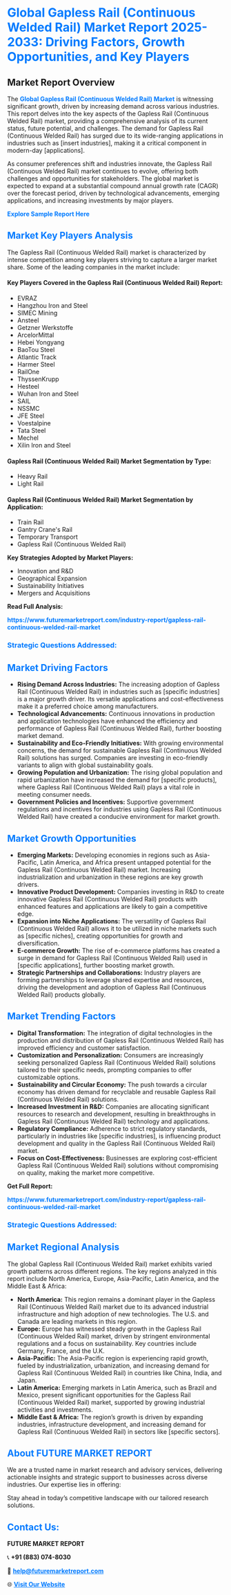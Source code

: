 <h1 style="color: #007BFF;">Global Gapless Rail (Continuous Welded Rail) Market Report 2025-2033: Driving Factors, Growth Opportunities, and Key Players</h1>

<section id="overview">
<h2>Market Report Overview</h2>
<p>The <a href="https://www.futuremarketreport.com/industry-report/gapless-rail-continuous-welded-rail-market" style="color: #007BFF; text-decoration: none;"><strong>Global Gapless Rail (Continuous Welded Rail) Market</strong></a> is witnessing significant growth, driven by increasing demand across various industries. This report delves into the key aspects of the Gapless Rail (Continuous Welded Rail) market, providing a comprehensive analysis of its current status, future potential, and challenges. The demand for Gapless Rail (Continuous Welded Rail) has surged due to its wide-ranging applications in industries such as [insert industries], making it a critical component in modern-day [applications].</p>
<p>As consumer preferences shift and industries innovate, the Gapless Rail (Continuous Welded Rail) market continues to evolve, offering both challenges and opportunities for stakeholders. The global market is expected to expand at a substantial compound annual growth rate (CAGR) over the forecast period, driven by technological advancements, emerging applications, and increasing investments by major players.</p>
</section>

<section id="overview">
<p><a href="https://www.futuremarketreport.com/request-sample/reportId=126339" style="color: #007BFF; text-decoration: none;"><strong>Explore Sample Report Here</strong></a></p>
</section>

<section id="key-players">
<h2 style="color: #007BFF;">Market Key Players Analysis</h2>
<p>The Gapless Rail (Continuous Welded Rail) market is characterized by intense competition among key players striving to capture a larger market share. Some of the leading companies in the market include:</p>
<h4>Key Players Covered in the Gapless Rail (Continuous Welded Rail) Report:</h4>
<ul><li>EVRAZ</li><li>Hangzhou Iron and Steel</li><li>SIMEC Mining</li><li>Ansteel</li><li>Getzner Werkstoffe</li><li>ArcelorMittal</li><li>Hebei Yongyang</li><li>BaoTou Steel</li><li>Atlantic Track</li><li>Harmer Steel</li><li>RailOne</li><li>ThyssenKrupp</li><li>Hesteel</li><li>Wuhan Iron and Steel</li><li>SAIL</li><li>NSSMC</li><li>JFE Steel</li><li>Voestalpine</li><li>Tata Steel</li><li>Mechel</li><li>Xilin Iron and Steel</li></ul>
<h4>Gapless Rail (Continuous Welded Rail) Market Segmentation by Type:</h4>
<ul><li>Heavy Rail</li><li>Light Rail</li></ul>

<h4>Gapless Rail (Continuous Welded Rail) Market Segmentation by Application:</h4>
<ul><li>Train Rail</li><li>Gantry Crane&#039;s Rail</li><li>Temporary Transport</li><li>Gapless Rail (Continuous Welded Rail)</li></ul>
<p><strong>Key Strategies Adopted by Market Players:</strong></p>
<ul>
<li>Innovation and R&D</li>
<li>Geographical Expansion</li>
<li>Sustainability Initiatives</li>
<li>Mergers and Acquisitions</li>
</ul>
</section>

<section>
<p><strong>Read Full Analysis: </strong></p><a href="https://www.futuremarketreport.com/industry-report/gapless-rail-continuous-welded-rail-market" style="color: #007BFF; text-decoration: none;"><strong>https://www.futuremarketreport.com/industry-report/gapless-rail-continuous-welded-rail-market</strong></a>
<h3 style="color: #007BFF;">Strategic Questions Addressed:</h3>
</section>

<section id="driving-factors">
<h2 style="color: #007BFF;">Market Driving Factors</h2>
<ul>
<li><strong>Rising Demand Across Industries:</strong> The increasing adoption of Gapless Rail (Continuous Welded Rail) in industries such as [specific industries] is a major growth driver. Its versatile applications and cost-effectiveness make it a preferred choice among manufacturers.</li>
<li><strong>Technological Advancements:</strong> Continuous innovations in production and application technologies have enhanced the efficiency and performance of Gapless Rail (Continuous Welded Rail), further boosting market demand.</li>
<li><strong>Sustainability and Eco-Friendly Initiatives:</strong> With growing environmental concerns, the demand for sustainable Gapless Rail (Continuous Welded Rail) solutions has surged. Companies are investing in eco-friendly variants to align with global sustainability goals.</li>
<li><strong>Growing Population and Urbanization:</strong> The rising global population and rapid urbanization have increased the demand for [specific products], where Gapless Rail (Continuous Welded Rail) plays a vital role in meeting consumer needs.</li>
<li><strong>Government Policies and Incentives:</strong> Supportive government regulations and incentives for industries using Gapless Rail (Continuous Welded Rail) have created a conducive environment for market growth.</li>
</ul>
</section>

<section id="growth-opportunities">
<h2 style="color: #007BFF;">Market Growth Opportunities</h2>
<ul>
<li><strong>Emerging Markets:</strong> Developing economies in regions such as Asia-Pacific, Latin America, and Africa present untapped potential for the Gapless Rail (Continuous Welded Rail) market. Increasing industrialization and urbanization in these regions are key growth drivers.</li>
<li><strong>Innovative Product Development:</strong> Companies investing in R&D to create innovative Gapless Rail (Continuous Welded Rail) products with enhanced features and applications are likely to gain a competitive edge.</li>
<li><strong>Expansion into Niche Applications:</strong> The versatility of Gapless Rail (Continuous Welded Rail) allows it to be utilized in niche markets such as [specific niches], creating opportunities for growth and diversification.</li>
<li><strong>E-commerce Growth:</strong> The rise of e-commerce platforms has created a surge in demand for Gapless Rail (Continuous Welded Rail) used in [specific applications], further boosting market growth.</li>
<li><strong>Strategic Partnerships and Collaborations:</strong> Industry players are forming partnerships to leverage shared expertise and resources, driving the development and adoption of Gapless Rail (Continuous Welded Rail) products globally.</li>
</ul>
</section>

<section id="trending-factors">
<h2 style="color: #007BFF;">Market Trending Factors</h2>
<ul>
<li><strong>Digital Transformation:</strong> The integration of digital technologies in the production and distribution of Gapless Rail (Continuous Welded Rail) has improved efficiency and customer satisfaction.</li>
<li><strong>Customization and Personalization:</strong> Consumers are increasingly seeking personalized Gapless Rail (Continuous Welded Rail) solutions tailored to their specific needs, prompting companies to offer customizable options.</li>
<li><strong>Sustainability and Circular Economy:</strong> The push towards a circular economy has driven demand for recyclable and reusable Gapless Rail (Continuous Welded Rail) solutions.</li>
<li><strong>Increased Investment in R&D:</strong> Companies are allocating significant resources to research and development, resulting in breakthroughs in Gapless Rail (Continuous Welded Rail) technology and applications.</li>
<li><strong>Regulatory Compliance:</strong> Adherence to strict regulatory standards, particularly in industries like [specific industries], is influencing product development and quality in the Gapless Rail (Continuous Welded Rail) market.</li>
<li><strong>Focus on Cost-Effectiveness:</strong> Businesses are exploring cost-efficient Gapless Rail (Continuous Welded Rail) solutions without compromising on quality, making the market more competitive.</li>
</ul>
</section>

<section>
<p><strong>Get Full Report: </strong></p><a href="https://www.futuremarketreport.com/industry-report/gapless-rail-continuous-welded-rail-market" style="color: #007BFF; text-decoration: none;"><strong>https://www.futuremarketreport.com/industry-report/gapless-rail-continuous-welded-rail-market</strong></a>
<h3 style="color: #007BFF;">Strategic Questions Addressed:</h3>
</section>


<section id="regional-analysis">
<h2 style="color: #007BFF;">Market Regional Analysis</h2>
<p>The global Gapless Rail (Continuous Welded Rail) market exhibits varied growth patterns across different regions. The key regions analyzed in this report include North America, Europe, Asia-Pacific, Latin America, and the Middle East & Africa:</p>
<ul>
<li><strong>North America:</strong> This region remains a dominant player in the Gapless Rail (Continuous Welded Rail) market due to its advanced industrial infrastructure and high adoption of new technologies. The U.S. and Canada are leading markets in this region.</li>
<li><strong>Europe:</strong> Europe has witnessed steady growth in the Gapless Rail (Continuous Welded Rail) market, driven by stringent environmental regulations and a focus on sustainability. Key countries include Germany, France, and the U.K.</li>
<li><strong>Asia-Pacific:</strong> The Asia-Pacific region is experiencing rapid growth, fueled by industrialization, urbanization, and increasing demand for Gapless Rail (Continuous Welded Rail) in countries like China, India, and Japan.</li>
<li><strong>Latin America:</strong> Emerging markets in Latin America, such as Brazil and Mexico, present significant opportunities for the Gapless Rail (Continuous Welded Rail) market, supported by growing industrial activities and investments.</li>
<li><strong>Middle East & Africa:</strong> The region’s growth is driven by expanding industries, infrastructure development, and increasing demand for Gapless Rail (Continuous Welded Rail) in sectors like [specific sectors].</li>
</ul>
</section>

<footer>
<h2 style="color: #007BFF;">About FUTURE MARKET REPORT</h2>
<p>We are a trusted name in market research and advisory services, delivering actionable insights and strategic support to businesses across diverse industries. Our expertise lies in offering:</p>

<p>Stay ahead in today’s competitive landscape with our tailored research solutions.</p>

<h2 style="color: #007BFF;">Contact Us:</h2>
<p><strong>FUTURE MARKET REPORT</strong></p>
<p>📞 <strong>+91 (883) 074-8030</strong></p>
<p>📧 <strong><a href="mailto:help@futuremarketreport.com" style="color: #007BFF;">help@futuremarketreport.com</a></strong></p>
<p>🌐 <strong><a href="https://www.futuremarketreport.com/" style="color: #007BFF;">Visit Our Website</a></strong></p>
</footer>